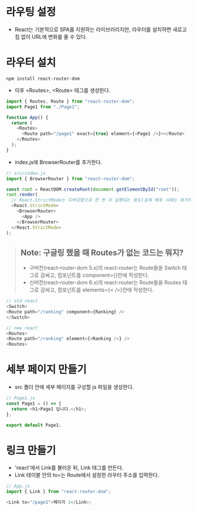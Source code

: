 # 라우팅 설정

- React는 기본적으로 SPA를 지원하는 라이브러리지만, 라우터를 설치하면 새로고침 없이 URL에 변화를 줄 수 있다.

# 라우터 설치

```
npm install react-router-dom
```

- 이후 \<Routes>, \<Route> 태그를 생성한다.

```js
import { Routes, Route } from "react-router-dom";
import Page1 from "./Page1";

function App() {
  return (
    <Routes>
      <Route path="/page1" exact={true} element={<Page1 />}></Route>
    </Routes>
  );
}
```

- index.js에 BrowserRouter를 추가한다.

```js
// src/index.js
import { BrowserRouter } from "react-router-dom";

const root = ReactDOM.createRoot(document.getElementById("root"));
root.render(
  // React.StrictMode는 디버깅용으로 한 번 더 실행되는 용도(실제 배포 시에는 제거하면 됨)
  <React.StrictMode>
    <BrowserRouter>
      <App />
    </BrowserRouter>
  </React.StrictMode>
);
```

> ## Note: 구글링 했을 때 Routes가 없는 코드는 뭐지?
>
> - 구버전(react-router-dom 5.x)의 react-router는 Route들을 Switch 태그로 감싸고, 컴포넌트를 component={}안에 작성한다.
> - 신버전(react-router-dom 6.x)의 react-router는 Route들을 Routes 태그로 감싸고, 컴포넌트를 elements={< />}안에 작성한다.

```js
// old react
<Switch>
<Route path="/ranking" component={Ranking} />
</Switch>

// new react
<Routes>
<Route path="/ranking" element={<Ranking />} />
<Routes>
```

# 세부 페이지 만들기

- src 폴더 안에 세부 페이지를 구성할 js 파일을 생성한다.

```js
// Page1.js
const Page1 = () => {
  return <h1>Page1 입니다.</h1>;
};

export default Page1;
```

# 링크 만들기

- 'react'에서 Link를 불러온 뒤, Link 태그를 만든다.
- Link 테이블 안의 to=는 Route에서 설정한 라우터 주소를 입력한다.

```js
// App.js
import { Link } from "react-router-dom";

<Link to="/page1">페이지 1</Link>;
```
